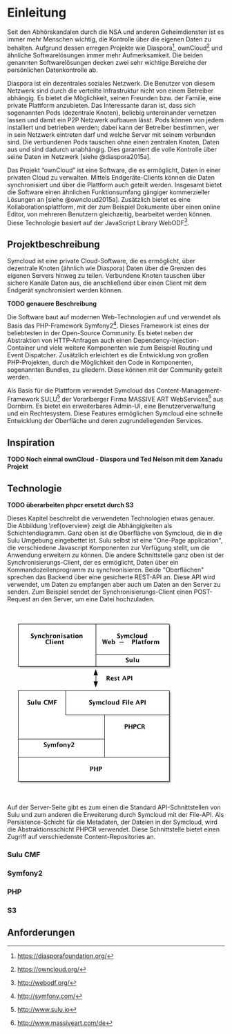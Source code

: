 # Einleitung

Seit den Abhörskandalen durch die NSA und anderen Geheimdiensten ist es immer mehr Menschen wichtig, die Kontrolle über die eigenen Daten zu behalten. Aufgrund dessen erregen Projekte wie Diaspora[^1], ownCloud[^2] und ähnliche Softwarelösungen immer mehr Aufmerksamkeit. Die beiden genannten Softwarelösungen decken zwei sehr wichtige Bereiche der persönlichen Datenkontrolle ab.

Diaspora ist ein dezentrales soziales Netzwerk. Die Benutzer von diesem Netzwerk sind durch die verteilte Infrastruktur nicht von einem Betreiber abhängig. Es bietet die Möglichkeit, seinen Freunden bzw. der Familie, eine private Plattform anzubieten. Das Interessante daran ist, dass sich sogenannten Pods (dezentrale Knoten), beliebig untereinander vernetzen lassen und damit ein P2P Netzwerk aufbauen lässt. Pods können von jedem installiert und betrieben werden; dabei kann der Betreiber bestimmen, wer in sein Netzwerk eintreten darf und welche Server mit seinem verbunden sind. Die verbundenen Pods tauschen ohne einen zentralen Knoten, Daten aus und sind dadurch unabhängig. Dies garantiert die volle Kontrolle über seine Daten im Netzwerk [siehe @diaspora2015a].

Das Projekt “ownCloud” ist eine Software, die es ermöglicht, Daten in einer privaten Cloud zu verwalten. Mittels Endgeräte-Clients können die Daten synchronisiert und über die Plattform auch geteilt werden. Insgesamt bietet die Software einen ähnlichen Funktionsumfang gängiger kommerzieller Lösungen an [siehe @owncloud2015a]. Zusätzlich bietet es eine Kollaborationsplattform, mit der zum Beispiel Dokumente über einen online Editor, von mehreren Benutzern gleichzeitig, bearbeitet werden können. Diese Technologie basiert auf der JavaScript Library WebODF[^3].

## Projektbeschreibung

Symcloud ist eine private Cloud-Software, die es ermöglicht, über dezentrale Knoten (ähnlich wie Diaspora) Daten über die Grenzen des eigenen Servers hinweg zu teilen. Verbundene Knoten tauschen über sichere Kanäle Daten aus, die anschließend über einen Client mit dem Endgerät synchronisiert werden können.

__TODO genauere Beschreibung__

Die Software baut auf modernen Web-Technologien auf und verwendet als Basis das PHP-Framework Symfony2[^4]. Dieses Framework ist eines der beliebtesten in der Open-Source Community. Es bietet neben der Abstraktion von HTTP-Anfragen auch einen Dependency-Injection-Container und viele weitere Komponenten wie zum Beispiel Routing und Event Dispatcher. Zusätzlich erleichtert es die Entwicklung von großen PHP-Projekten, durch die Möglichkeit den Code in Komponenten, sogenannten Bundles, zu gliedern. Diese können mit der Community geteilt werden.

Als Basis für die Plattform verwendet Symcloud das Content-Management-Framework SULU[^5] der Vorarlberger Firma MASSIVE ART WebServices[^6] aus Dornbirn. Es bietet ein erweiterbares Admin-UI, eine Benutzerverwaltung und ein Rechtesystem. Diese Features ermöglichen Symcloud eine schnelle Entwicklung der Oberfläche und deren zugrundeliegenden Services. 

## Inspiration

__TODO Noch einmal ownCloud - Diaspora und Ted Nelson mit dem Xanadu Projekt__

## Technologie

__TODO überarbeiten phpcr ersetzt durch S3__

Dieses Kapitel beschreibt die verwendeten Technologien etwas genauer. Die Abbildung \ref{overview} zeigt die Abhängigkeiten als Schichtendiagramm. Ganz oben ist die Oberfläche von Symcloud, die in die Sulu Umgebung eingebettet ist. Sulu selbst ist eine "One-Page application", die verschiedene Javascript Komponenten zur Verfügung stellt, um die Anwendung erweitern zu können. Die andere Schnittstelle ganz oben ist der Synchronisierungs-Client, der es ermöglicht, Daten über ein Kommandozeilenprogramm zu synchronisieren. Beide "Oberflächen" sprechen das Backend über eine gesicherte REST-API an. Diese API wird verwendet, um Daten zu empfangen aber auch um Daten an den Server zu senden. Zum Beispiel sendet der Synchronisierungs-Client einen POST-Request an den Server, um eine Datei hochzuladen.

![Überblick über die Komponenten\label{overview}](diagrams/overview.png)

Auf der Server-Seite gibt es zum einen die Standard API-Schnittstellen von Sulu und zum anderen die Erweiterung durch Symcloud mit der File-API. Als Persistence-Schicht für die Metadaten, der Dateien in der Symcloud, wird die Abstraktionsschicht PHPCR verwendet. Diese Schnittstelle bietet einen Zugriff auf verschiedenste Content-Repositories an.


### Sulu CMF



### Symfony2



### PHP



### S3


## Anforderungen



[^1]: <https://diasporafoundation.org/>
[^2]: <https://owncloud.org/>
[^3]: <http://webodf.org/>
[^4]: <http://symfony.com/>
[^5]: <http://www.sulu.io>
[^6]: <http://www.massiveart.com/de>
